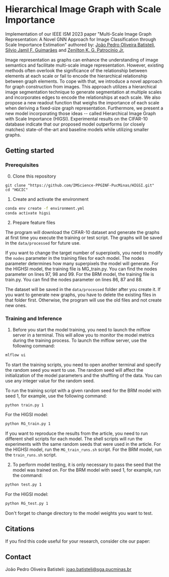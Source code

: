 Hierarchical Image Graph with Scale Importance
=====

Implementation of our IEEE ISM 2023 paper "Multi-Scale Image Graph Representation: A Novel GNN Approach for Image Classification through Scale Importance Estimation" authored by:
[João Pedro Oliveira Batisteli](https://lattes.cnpq.br/8128547685252443), [Silvio Jamil F. Guimarães](http://lattes.cnpq.br/8522089151904453) and
[Zenilton K. G. Patrocínio Jr](http://lattes.cnpq.br/8895634496108399),

Image representation as graphs can enhance the understanding of image semantics and facilitate multi-scale image representation. However, existing methods often overlook the significance of the relationship between elements at each scale or fail to encode the hierarchical relationship between graph elements. To cope with that, we introduce a novel approach for graph construction from images. This approach utilizes a hierarchical image segmentation technique to generate segmentation at multiple scales and incorporates edges to encode the relationships at each scale. We also propose a new readout function that weighs the importance of each scale when deriving a fixed-size graph representation. Furthermore, we present a new model incorporating those ideas -- called Hierarchical Image Graph with Scale Importance (HIGSI). Experimental results on the CIFAR-10 database indicate that our proposed model outperforms (or closely matches) state-of-the-art and baseline models while utilizing smaller graphs.

## Getting started

### Prerequisites

0. Clone this repository

```
git clone "https://github.com/IMScience-PPGINF-PucMinas/HIGSI.git"
cd "HGCIC"
```

1. Create and activate the environment

```bash
conda env create -f environment.yml
conda activate higsi
```

2. Prepare feature files

The program will download the CIFAR-10 dataset and generate the graphs at first time you execute the training or test script. The graphs will be saved in the `data/processed` for future use. 

If you want to change the target number of superpixels, you need to modify the `nodes` parameter in the training files for each model. The nodes parameter determines how many superpixels the model will generate. For the HIGHSI model, the training file is MG_train.py. You can find the nodes parameter on lines 97, 98 and 99. For the BRM model, the training file is train.py. You can find the nodes parameter on lines 86, 87 and 88.

The dataset will be saved in the `data/processed` folder after you create it. If you want to generate new graphs, you have to delete the existing files in that folder first. Otherwise, the program will use the old files and not create new ones.

### Training and Inference

1. Before you start the model training, you need to launch the mlflow server in a terminal. This will allow you to monitor the model metrics during the training process. To launch the mlflow server, use the following command:

```bash
mlflow ui
```

To start the training scripts, you need to open another terminal and specify the random seed you want to use. The random seed will affect the initialization of the model parameters and the shuffling of the data. You can use any integer value for the random seed.

To run the training script with a given random seed for the BRM model with seed 1, for example, use the following command:

```bash
python train.py 1
```

For the HIGSI model:

```bash
python RG_train.py 1
```

If you want to reproduce the results from the article, you need to run different shell scripts for each model. The shell scripts will run the experiments with the same random seeds that were used in the article. For the HIGHSI model, run the `MG_train_runs.sh` script. For the BRM model, run the `train_runs.sh` script.

2. To perform model testing, it is only necessary to pass the seed that the model was trained on.
For the BRM model with seed 1, for example, run the command:

```bash
python test.py 1
```

For the HIGSI model:

```bash
python RG_test.py 1
```

Don't forget to change directory to the model weights you want to test.

## Citations

If you find this code useful for your research, consider cite our paper:


## Contact

João Pedro Oliveira Batisteli: <joao.batisteli@sga.pucminas.br>
